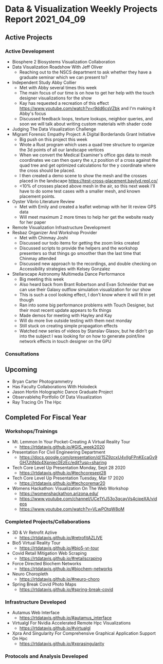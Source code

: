 # Data & Visualization Weekly Projects Report 2021_04_09

## Active Projects 


### Active Development 

* Biosphere 2 Biosystems Visualization Collaboration 
* Data Visualization Roadshow With Jeff Oliver 
	 * Reaching out to the NSCS department to ask whether they have a graduate seminar which we can present to?
* Independent Study Abby Collier 
	 * Met with Abby several times this week
	 * The main focus of our time is on how to get her help with the touch designer visualizations for the show
	 * Kay has requested a recreation of this effect https://www.youtube.com/watch?v=r9dd6csVZbk and I'm making it Abby's focus
	 * Discussed feedback loops, texture lookups, neighbor queries, and soon we will talk about writing custom materials with shader code
* Judging The Data Visualization Challenge 
* Migrant Forensic Empathy Project: A Digital Borderlands Grant Initiative 
	 * Big push on this project this week
	 * Wrote a Rust program which uses a quad tree structure to organize the 3d points of all our landscape vertices
	 * When we convert the Medical Examiner's office gps data to mesh coordinates we can then query the x,z position of a cross against the quad tree and get optimized calculations for the y coordinate where the cross should be placed.
	 * I then created a demo scene to show the mesh and the crosses placed in the landscape https://test-cross-placement.baylyd.repl.co/
	 * <10% of crosses placed above mesh in the air, so this next week I'll have to do some test cases with a smaller mesh, and known placement points.
* Oyster Vibrio Literature Review 
	 * Met with Emily and created a leaflet webmap with her lit review GPS data
	 * Will meet maximum 2 more times to help her get the website ready for her paper
* Remote Visualization Infrastructure Development 
* Resbaz Organizer And Workshop Provider 
	 * Met with Chinmay Joshi
	 * Discussed our todo items for getting the zoom links created
	 * Discussed scripts to provide the helpers and the workshop presenters so that things go smoother than the last time that Chinmay attended
	 * Discussed new approach to the recordings, and double checking on Accessibility strategies with Kelsey Gonzalez
* Stellarscape Astronomy Multimedia Dance Performance 
	 * Big meeting this week
	 * Also heard back from Brant Robertson and Evan Schneider that we can use their Galaxy outflow simulation visualization for our show
	 * This is such a cool looking effect, I don't know where it will fit in yet though
	 * Ran into some big performance problems with Touch Designer, but their most recent update appears to fix things
	 * Made demos for meeting with Hayley and Kay
	 * Will do more live outside testing with them next monday
	 * Still stuck on creating simple propagation effects
	 * Watched new series of videos by Stanslav Glasov, but he didn't go into the subject I was looking for on how to generate point/line network effects in touch designer on the GPU


### Consultations 


## Upcoming 

* Bryan Carter Photogrammetry 
* Has Faculty Collaborations With Holodeck 
* Jason Hortin Holographic Dance Graduate Project 
* Observablehq Portfolio Of Data Visualization 
* Ray Tracing On The Hpc 


## Completed For Fiscal Year 



### Workshops/Trainings 

* Mt. Lemmon In Your Pocket-Creating A Virtual Reality Tour 
	 * https://rtdatavis.github.io/#GIS_week2020 
* Presentation For Civil Engineering Department 
	 * https://docs.google.com/presentation/d/15Z9zcxU4vIIgFPnKEcaGv9GH7JtjNdx4Xpnjec0EzEc/edit?usp=sharing 
* Tech Core Level Up Presentation Monday, Sept 28 2020 
	 * https://rtdatavis.github.io/#techcoresept28 
* Tech Core Level Up Presentation Tuesday, Mar 17 2020 
	 * https://rtdatavis.github.io/#techcoremar20 
* Womens Hackathon: Visualization On The Web Workshop 
	 * https://womenshackathon.arizona.edu/ 
	 * https://www.youtube.com/channel/UCe1YiJ53o3qcayVs4cipeXA/videos 
	 * https://www.youtube.com/watch?v=VLwPOtqW8oM 


### Completed Projects/Collaborations 

* 3D & Vr Retrofit Azlive 
	 * https://rtdatavis.github.io/#retrofitAZLIVE 
* Bio5 Virtual Reality Tour 
	 * https://rtdatavis.github.io/#bio5-vr-tour 
* Covid Retail Mitigation Web Scraping 
	 * https://rtdatavis.github.io/#retailscraping 
* Force Directed Biochem Networks 
	 * https://rtdatavis.github.io/#biochem-networks 
* Neuro Choropleth 
	 * https://rtdatavis.github.io/#neuro-choro 
* Spring Break Covid Photo Maps 
	 * https://rtdatavis.github.io/#spring-break-covid 


### Infrastructure Developed 

* Autamus Web Interface 
	 * https://rtdatavis.github.io/#autamus_interface 
* Virtualgl For Nvidia Accelerated Remote Hpc Visualizations 
	 * https://rtdatavis.github.io/#virtualgl 
* Xpra And Singularity For Comprehensive Graphical Application Support On Hpc 
	 * https://rtdatavis.github.io/#xprasingularity 


### Protocols and Analysis Developed 


